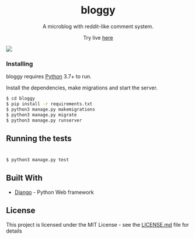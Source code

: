
<h1 align="center">bloggy</h1>
<p align="center">A microblog with reddit-like comment system.</p>
<p align="center">Try live <a href="http://bloggy.makuzo.usermd.net">here</a></p>
<img align="center" src="https://i.imgur.com/RIV2seF.png"></img>

### Installing

bloggy requires [Python](https://www.python.org/) 3.7+ to run.

Install the dependencies, make migrations and start the server.

```sh
$ cd bloggy
$ pip install -r requirements.txt
$ python3 manage.py makemigrations
$ python3 manage.py migrate
$ python3 manage.py runserver
```

## Running the tests
#
```sh
$ python3 manage.py test
```

## Built With

* [Django](https://www.djangoproject.com/) - Python Web framework

## License

This project is licensed under the MIT License - see the [LICENSE.md](LICENSE.md) file for details
